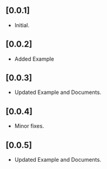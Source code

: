 ## [0.0.1] 

* Initial.

## [0.0.2] 

* Added Example

## [0.0.3] 

* Updated Example and Documents.


## [0.0.4] 

* Minor fixes.

## [0.0.5] 

* Updated Example and Documents.





